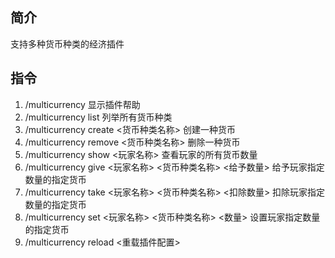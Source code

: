 ## 简介
支持多种货币种类的经济插件
## 指令
1. /multicurrency    显示插件帮助
2. /multicurrency list    列举所有货币种类
3. /multicurrency create <货币种类名称>    创建一种货币
4. /multicurrency remove <货币种类名称>    删除一种货币
5. /multicurrency show <玩家名称>    查看玩家的所有货币数量
6. /multicurrency give <玩家名称> <货币种类名称> <给予数量>    给予玩家指定数量的指定货币
7. /multicurrency take <玩家名称> <货币种类名称> <扣除数量>    扣除玩家指定数量的指定货币
8. /multicurrency set <玩家名称> <货币种类名称> <数量>    设置玩家指定数量的指定货币
9. /multicurrency reload <重载插件配置>
